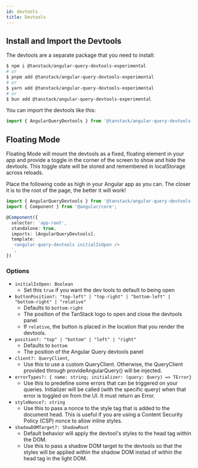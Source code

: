 ```yaml
---
id: devtools
title: Devtools
---
```


## Install and Import the Devtools

The devtools are a separate package that you need to install:

```bash
$ npm i @tanstack/angular-query-devtools-experimental
# or
$ pnpm add @tanstack/angular-query-devtools-experimental
# or
$ yarn add @tanstack/angular-query-devtools-experimental
# or
$ bun add @tanstack/angular-query-devtools-experimental
```

You can import the devtools like this:

```ts
import { AngularQueryDevtools } from '@tanstack/angular-query-devtools-experimental'
```

## Floating Mode

Floating Mode will mount the devtools as a fixed, floating element in your app and provide a toggle in the corner of the screen to show and hide the devtools. This toggle state will be stored and remembered in localStorage across reloads.

Place the following code as high in your Angular app as you can. The closer it is to the root of the page, the better it will work!

```ts
import { AngularQueryDevtools } from '@tanstack/angular-query-devtools-experimental'
import { Component } from '@angular/core';

@Component({
  selector: 'app-root',
  standalone: true,
  imports: [AngularQueryDevtools],
  template: `
   <angular-query-devtools initialIsOpen />
  `,
})
```

### Options

- `initialIsOpen: Boolean`
  - Set this `true` if you want the dev tools to default to being open
- `buttonPosition?: "top-left" | "top-right" | "bottom-left" | "bottom-right" | "relative"`
  - Defaults to `bottom-right`
  - The position of the TanStack logo to open and close the devtools panel
  - If `relative`, the button is placed in the location that you render the devtools.
- `position?: "top" | "bottom" | "left" | "right"`
  - Defaults to `bottom`
  - The position of the Angular Query devtools panel
- `client?: QueryClient`,
  - Use this to use a custom QueryClient. Otherwise, the QueryClient provided through provideAngularQuery() will be injected.
- `errorTypes?: { name: string; initializer: (query: Query) => TError}`
  - Use this to predefine some errors that can be triggered on your queries. Initializer will be called (with the specific query) when that error is toggled on from the UI. It must return an Error.
- `styleNonce?: string`
  - Use this to pass a nonce to the style tag that is added to the document head. This is useful if you are using a Content Security Policy (CSP) nonce to allow inline styles.
- `shadowDOMTarget?: ShadowRoot`
  - Default behavior will apply the devtool's styles to the head tag within the DOM.
  - Use this to pass a shadow DOM target to the devtools so that the styles will be applied within the shadow DOM instad of within the head tag in the light DOM.
